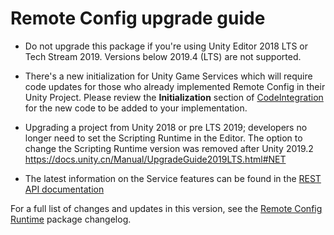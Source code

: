 # Remote Config upgrade guide

* Do not upgrade this package if you're using Unity Editor 2018 LTS or Tech Stream 2019. Versions below 2019.4 (LTS) are not supported.

* There's a new initialization for Unity Game Services which will require code updates for those who already implemented Remote Config in their Unity Project. Please review the **Initialization** section of [CodeIntegration](CodeIntegration.md) for the new code to be added to your implementation.

* Upgrading a project from Unity 2018 or pre LTS 2019; developers no longer need to set the Scripting Runtime in the Editor. The option to change the Scripting Runtime version was removed after Unity 2019.2 https://docs.unity.cn/Manual/UpgradeGuide2019LTS.html#NET

* The latest information on the Service features can be found in the [REST API documentation](https://services.docs.unity.com/remote-config/v1)

For a full list of changes and updates in this version, see the [Remote Config Runtime](../changelog/CHANGELOG.html) package changelog.
